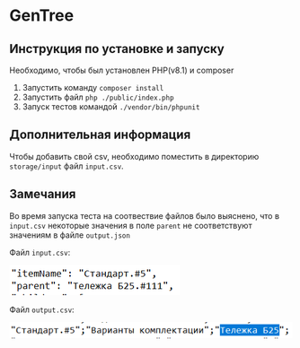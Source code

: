 # GenTree

## Инструкция по установке и запуску

Необходимо, чтобы был установлен PHP(v8.1) и composer

1. Запустить команду ```composer install```
2. Запустить файл ```php ./public/index.php```
3. Запуск тестов командой ```./vendor/bin/phpunit```
## Дополнительная информация
Чтобы добавить свой csv, 
необходимо поместить в директорию ```storage/input``` файл ```input.csv```.
## Замечания
Во время запуска теста на соотвествие файлов было выяснено, что в ```input.csv``` некоторые значения в поле ```parent``` не соответствуют значениям в файле ```output.json```

Файл ```input.csv```:

![Input](storage/images/input.png)

Файл ```output.csv```:

![Output](storage/images/output.png)